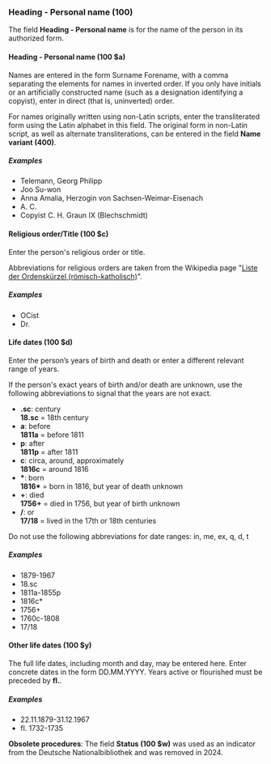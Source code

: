 ### Heading - Personal name (100)

The field **Heading - Personal name** is for the name of the person in its authorized form.

#### Heading - Personal name (100 $a)

Names are entered in the form Surname Forename, with a comma separating the elements for names in inverted order. If you only have initials or an artificially constructed name (such as a designation identifying a copyist), enter in direct (that is, uninverted) order.  

For names originally written using non-Latin scripts, enter the transliterated form using the Latin alphabet in this field. The original form in non-Latin script, as well as alternate transliterations, can be entered in the field **Name variant (400)**.

##### Examples  

- Telemann, Georg Philipp
- Joo Su-won
- Anna Amalia, Herzogin von Sachsen-Weimar-Eisenach
- A. C.
- Copyist C. H. Graun IX (Blechschmidt)

#### Religious order/Title (100 $c)

Enter the person's religious order or title.

Abbreviations for religious orders are taken from the Wikipedia page "[Liste der Ordenskürzel (römisch-katholisch)](https://de.wikipedia.org/wiki/Liste_der_Ordensk%C3%BCrzel_(r%C3%B6misch-katholisch))".  

##### Examples  

- OCist  
- Dr.  

#### Life dates (100 $d)

Enter the person’s years of birth and death or enter a different relevant range of years.

If the person's exact years of birth and/or death are unknown, use the following abbreviations to signal that the years are not exact.

- **.sc**: century  
  **18.sc** = 18th century
- **a**: before  
  **1811a** = before 1811
- **p**: after  
  **1811p** = after 1811
- **c**: circa, around, approximately  
  **1816c** = around 1816
- **\***: born  
  **1816\*** = born in 1816, but year of death unknown
- **+**: died  
  **1756+** = died in 1756, but year of birth unknown
- **/**: or  
  **17/18** = lived in the 17th or 18th centuries

Do not use the following abbreviations for date ranges: in, me, ex, q, d, t

##### Examples

- 1879-1967
- 18.sc
- 1811a-1855p
- 1816c\*
- 1756+
- 1760c-1808
- 17/18

#### Other life dates (100 $y)

The full life dates, including month and day, may be entered here. Enter concrete dates in the form DD.MM.YYYY. Years active or flourished must be preceded by **fl.**.  

##### Examples

- 22.11.1879-31.12.1967
- fl. 1732-1735

**Obsolete procedures**: The field **Status (100 $w)** was used as an indicator from the Deutsche Nationalbibliothek and was removed in 2024.

